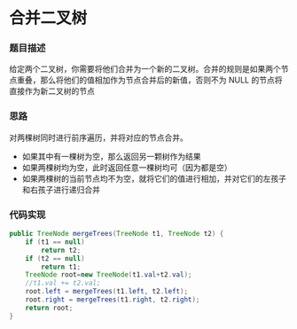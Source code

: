 # 合并二叉树

### 题目描述

给定两个二叉树，你需要将他们合并为一个新的二叉树。合并的规则是如果两个节点重叠，那么将他们的值相加作为节点合并后的新值，否则不为 NULL 的节点将直接作为新二叉树的节点

### 思路

对两棵树同时进行前序遍历，并将对应的节点合并。

* 如果其中有一棵树为空，那么返回另一颗树作为结果
* 如果两棵树均为空，此时返回任意一棵树均可（因为都是空）
* 如果两棵树的当前节点均不为空，就将它们的值进行相加，并对它们的左孩子和右孩子进行递归合并

### 代码实现

```java
public TreeNode mergeTrees(TreeNode t1, TreeNode t2) {
    if (t1 == null)
        return t2;
    if (t2 == null)
        return t1;
    TreeNode root=new TreeNode(t1.val+t2.val);
    //t1.val += t2.val;
    root.left = mergeTrees(t1.left, t2.left);
    root.right = mergeTrees(t1.right, t2.right);
    return root;
}
```

